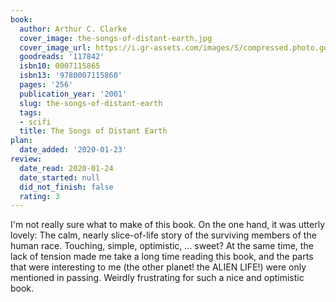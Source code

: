 ```yaml
---
book:
  author: Arthur C. Clarke
  cover_image: the-songs-of-distant-earth.jpg
  cover_image_url: https://i.gr-assets.com/images/S/compressed.photo.goodreads.com/books/1375814883l/117842._SX98_.jpg
  goodreads: '117842'
  isbn10: 0007115865
  isbn13: '9780007115860'
  pages: '256'
  publication_year: '2001'
  slug: the-songs-of-distant-earth
  tags:
  - scifi
  title: The Songs of Distant Earth
plan:
  date_added: '2020-01-23'
review:
  date_read: 2020-01-24
  date_started: null
  did_not_finish: false
  rating: 3
---
```


I'm not really sure what to make of this book. On the one hand, it was utterly lovely: The calm, nearly slice-of-life story of the surviving members of the human race. Touching, simple, optimistic, … sweet? At the same time, the lack of tension made me take a long time reading this book, and the parts that were interesting to me (the other planet! the ALIEN LIFE!) were only mentioned in passing. Weirdly frustrating for such a nice and optimistic book.
